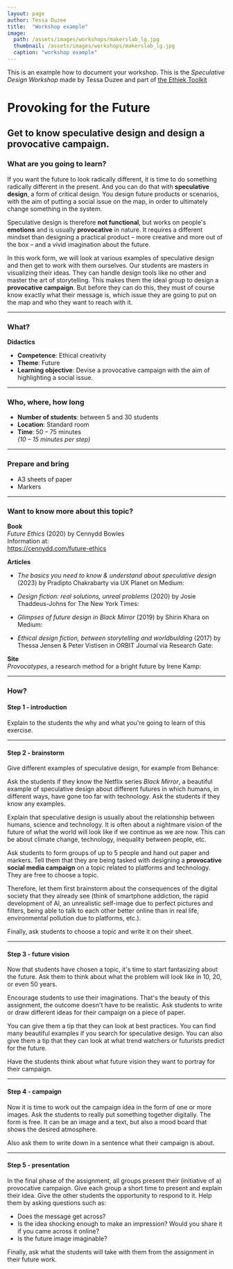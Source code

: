 ```yaml
---
layout: page
author: Tessa Duzee
title:  "Workshop example"
image: 
  path: /assets/images/workshops/makerslab_lg.jpg
  thumbnail: /assets/images/workshops/makerslab_lg.jpg
  caption: "workshop example"
---
```

This is an example how to document your workshop. This is the *Speculative Design Workshop*  made by Tessa Duzee and part of [the Ethiek Toolkit](https://ethiektoolkit.nl/werkvorm-24/) 


# Provoking for the Future

## Get to know speculative design and design a provocative campaign.

### What are you going to learn?

If you want the future to look radically different, it is time to do something radically different in the present. And you can do that with **speculative design**, a form of critical design. You design future products or scenarios, with the aim of putting a social issue on the map, in order to ultimately change something in the system.

Speculative design is therefore **not functional**, but works on people's **emotions** and is usually **provocative** in nature. It requires a different mindset than designing a practical product – more creative and more out of the box – and a vivid imagination about the future. 

In this work form, we will look at various examples of speculative design and then get to work with them ourselves. Our students are masters in visualizing their ideas. They can handle design tools like no other and master the art of storytelling. This makes them the ideal group to design a **provocative campaign**. But before they can do this, they must of course know exactly what their message is, which issue they are going to put on the map and who they want to reach with it.

---

### What?

**Didactics**  
- **Competence**: Ethical creativity  
- **Theme**: Future  
- **Learning objective**: Devise a provocative campaign with the aim of highlighting a social issue. 

---

### Who, where, how long

- **Number of students**: between 5 and 30 students  
- **Location**: Standard room  
- **Time**: 50 – 75 minutes  
  *(10 – 15 minutes per step)*

---

### Prepare and bring

- A3 sheets of paper  
- Markers

---

### Want to know more about this topic?

**Book**  
*Future Ethics* (2020) by Cennydd Bowles  
Information at:  
https://cennydd.com/future-ethics

**Articles**  
- *The basics you need to know & understand about speculative design* (2023) by Pradipto Chakrabarty via UX Planet on Medium:  
  [](https://uxplanet.org/the-basics-you-need-to-know-and-understand-about-speculative-design-8a8bf5be4162)

- *Design fiction: real solutions, unreal problems* (2020) by Josie Thaddeus-Johns for The New York Times:  
  [](https://www.nytimes.com/2020/05/29/arts/design/design-fiction.html)

- *Glimpses of future design in Black Mirror* (2019) by Shirin Khara on Medium:  
  [](https://medium.com/@shirinkhara/glimpses-of-futures-design-in-black-mirror-53d8746e04c9)

- *Ethical design fiction, between storytelling and worldbuilding* (2017) by Thessa Jensen & Peter Vistisen in ORBIT Journal via Research Gate:  
  [](https://www.researchgate.net/publication/322690942_Ethical_Design_Fiction)

**Site**  
*Provocatypes*, a research method for a bright future by Irene Kamp:  
[](https://irenekamp.github.io/provocatypes/)

---

### How?

#### Step 1 - introduction
Explain to the students the why and what you're going to learn of this exercise.

---

#### Step 2 - brainstorm 

Give different examples of speculative design, for example from Behance:  
[](https://www.behance.net/search/projects?search=speculative+design)

Ask the students if they know the Netflix series *Black Mirror*, a beautiful example of speculative design about different futures in which humans, in different ways, have gone too far with technology. Ask the students if they know any examples.

Explain that speculative design is usually about the relationship between humans, science and technology. It is often about a nightmare vision of the future of what the world will look like if we continue as we are now. This can be about climate change, technology, inequality between people, etc.

Ask students to form groups of up to 5 people and hand out paper and markers. Tell them that they are being tasked with designing a **provocative social media campaign** on a topic related to platforms and technology. They are free to choose a topic.

Therefore, let them first brainstorm about the consequences of the digital society that they already see (think of smartphone addiction, the rapid development of AI, an unrealistic self-image due to perfect pictures and filters, being able to talk to each other better online than in real life, environmental pollution due to platforms, etc.).

Finally, ask students to choose a topic and write it on their sheet.

---

#### Step 3 - future vision

Now that students have chosen a topic, it's time to start fantasizing about the future. Ask them to think about what the problem will look like in 10, 20, or even 50 years.

Encourage students to use their imaginations. That's the beauty of this assignment, the outcome doesn't have to be realistic. Ask students to write or draw different ideas for their campaign on a piece of paper. 

You can give them a tip that they can look at best practices. You can find many beautiful examples if you search for speculative design. You can also give them a tip that they can look at what trend watchers or futurists predict for the future.

Have the students think about what future vision they want to portray for their campaign.

---

#### Step 4 - campaign

Now it is time to work out the campaign idea in the form of one or more images. Ask the students to really put something together digitally. The form is free. It can be an image and a text, but also a mood board that shows the desired atmosphere.

Also ask them to write down in a sentence what their campaign is about.

---

#### Step 5 - presentation

In the final phase of the assignment, all groups present their (initiative of a) provocative campaign. Give each group a short time to present and explain their idea. Give the other students the opportunity to respond to it. Help them by asking questions such as:

- Does the message get across?  
- Is the idea shocking enough to make an impression? Would you share it if you came across it online?  
- Is the future image imaginable?

Finally, ask what the students will take with them from the assignment in their future work.
